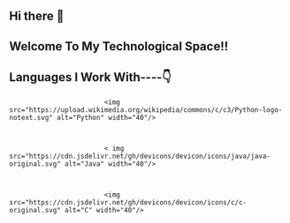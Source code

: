 ## Hi there 👋

## Welcome To My Technological Space!!

## Languages I Work With----👇

                            <img src="https://upload.wikimedia.org/wikipedia/commons/c/c3/Python-logo-notext.svg" alt="Python" width="40"/>

                           
                            
                            < img src="https://cdn.jsdelivr.net/gh/devicons/devicon/icons/java/java-original.svg" alt="Java" width="40"/>

                            
                            
                            <img src="https://cdn.jsdelivr.net/gh/devicons/devicon/icons/c/c-original.svg" alt="C" width="40"/>



   
 

             
          
             
          

<!--
**expanse88/expanse88** is a ✨ _special_ ✨ repository because its `README.md` (this file) appears on your GitHub profile.

Here are some ideas to get you started:

- 🔭 I’m currently working on ...
- 🌱 I’m currently learning ...
- 👯 I’m looking to collaborate on ...
- 🤔 I’m looking for help with ...
- 💬 Ask me about ...
            <img src="https://cdn.jsdelivr.net/gh/devicons/devicon@latest/icons/python/python-original.svg" />
          
- 📫 How to reach me: ...
- 😄 Pronouns: ...
- ⚡ Fun fact: ...
-->
